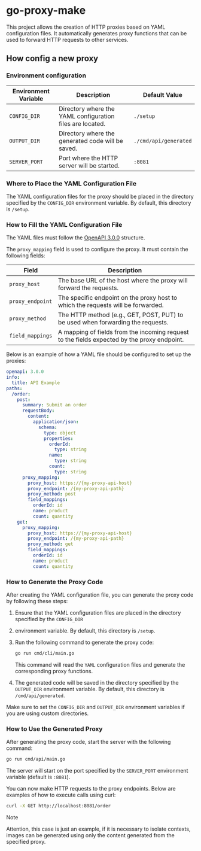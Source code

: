 # go-proxy-make

This project allows the creation of HTTP proxies based on YAML configuration files. 
It automatically generates proxy functions that can be used to forward HTTP requests to other services.

## How config a new proxy

### Environment configuration

| Environment Variable | Description                                                                                  | Default Value                      |
|----------------------|----------------------------------------------------------------------------------------------|------------------------------------|
| `CONFIG_DIR`         | Directory where the YAML configuration files are located.                                    | `./setup`                          |
| `OUTPUT_DIR`         | Directory where the generated code will be saved.                                            | `./cmd/api/generated`              |
| `SERVER_PORT`        | Port where the HTTP server will be started.                                                  | `:8081`                            |

### Where to Place the YAML Configuration File

The YAML configuration files for the proxy should be placed in the directory specified by the `CONFIG_DIR` 
environment variable. By default, this directory is `/setup`.

### How to Fill the YAML Configuration File

The YAML files must follow the [OpenAPI 3.0.0](https://swagger.io/specification/) structure. 

The `proxy_mapping` field is used to configure the proxy. It must contain the following fields:

| Field          | Description                                                                 |
|----------------|-----------------------------------------------------------------------------|
| `proxy_host`   | The base URL of the host where the proxy will forward the requests.         |
| `proxy_endpoint` | The specific endpoint on the proxy host to which the requests will be forwarded. |
| `proxy_method` | The HTTP method (e.g., GET, POST, PUT) to be used when forwarding the requests. |
| `field_mappings` | A mapping of fields from the incoming request to the fields expected by the proxy endpoint. |

Below is an example of how a YAML file should be configured to set up the proxies:

```yaml
openapi: 3.0.0
info:
  title: API Example
paths:
  /order:
    post:
      summary: Submit an order
      requestBody:
        content:
          application/json:
            schema:
              type: object
              properties:
                orderId:
                  type: string
                name:
                  type: string
                count:
                  type: string
      proxy_mapping:
        proxy_host: https://{my-proxy-api-host}
        proxy_endpoint: /{my-proxy-api-path}
        proxy_method: post
        field_mappings:
          orderId: id
          name: product
          count: quantity
    get:
      proxy_mapping:
        proxy_host: https://{my-proxy-api-host}
        proxy_endpoint: /{my-proxy-api-path}
        proxy_method: get
        field_mappings:
          orderId: id
          name: product
          count: quantity
```

### How to Generate the Proxy Code

After creating the YAML configuration file, you can generate the proxy code by following these steps:

1. Ensure that the YAML configuration files are placed in the directory specified by the `CONFIG_DIR` 
2. environment variable. By default, this directory is `/setup`.
3. Run the following command to generate the proxy code:

   ```sh
   go run cmd/cli/main.go
    ```
   This command will read the `YAML` configuration files and generate the corresponding proxy functions.
4. The generated code will be saved in the directory specified by the `OUTPUT_DIR` environment variable. 
By default, this directory is `/cmd/api/generated`.

Make sure to set the `CONFIG_DIR` and `OUTPUT_DIR` environment variables if you are using custom directories.

### How to Use the Generated Proxy

After generating the proxy code, start the server with the following command:  

```sh
go run cmd/api/main.go
```

The server will start on the port specified by the `SERVER_PORT` environment variable (default is `:8081`). 

You can now make HTTP requests to the proxy endpoints. Below are examples of how to execute calls using curl:  

```sh
curl -X GET http://localhost:8081/order
```

> [!NOTE]
> Attention, this case is just an example, if it is necessary to isolate contexts,
> images can be generated using only the content generated from the specified proxy.
